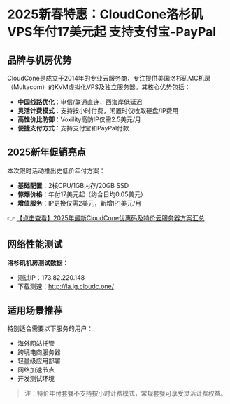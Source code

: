 # 2025新春特惠：CloudCone洛杉矶VPS年付17美元起 支持支付宝-PayPal

## 品牌与机房优势
CloudCone是成立于2014年的专业云服务商，专注提供美国洛杉矶MC机房（Multacom）的KVM虚拟化VPS及独立服务器。其核心优势包括：
- **中国线路优化**：电信/联通直连，西海岸低延迟
- **灵活计费模式**：支持按小时付费，闲置时仅收取硬盘/IP费用
- **高性价比防御**：Voxility高防IP仅需2.5美元/月
- **便捷支付方式**：支持支付宝和PayPal付款

## 2025新年促销亮点
本次限时活动推出史低价年付方案：
- **基础配置**：2核CPU/1GB内存/20GB SSD
- **惊爆价格**：年付17美元起（约合日均0.05美元）
- **增值服务**：IP更换仅需2美元，新增IP1美元/月

👉 [【点击查看】2025年最新CloudCone优惠码及特价云服务器方案汇总](https://bit.ly/Cloudcone)

## 网络性能测试
**洛杉矶机房测试数据**：
- 测试IP：173.82.220.148
- 下载测速：http://la.lg.cloudc.one/

## 适用场景推荐
特别适合需要以下服务的用户：
- 海外网站托管
- 跨境电商服务器
- 轻量级应用部署
- 网络加速节点
- 开发测试环境

> 注：特价年付套餐不支持按小时计费模式，常规套餐可享受灵活计费权益。